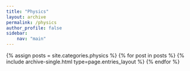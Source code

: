 ```yaml
---
title: "Physics"
layout: archive
permalink: /physics
author_profile: false
sidebar:
    nav: "main"
---
```

{% assign posts = site.categories.physics %}
{% for post in posts %} {% include archive-single.html type=page.entries_layout %} {% endfor %}